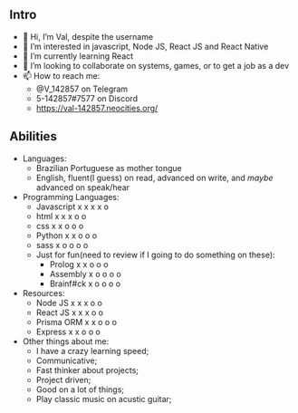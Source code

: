 ## Intro
- 👋 Hi, I’m Val, despite the username
- 👀 I’m interested in javascript, Node JS, React JS and React Native
- 🌱 I’m currently learning React
- 💞️ I’m looking to collaborate on systems, games, or to get a job as a dev
- 📫 How to reach me: 
  * @V_142857 on Telegram
  * 5-142857#7577 on Discord
  * https://val-142857.neocities.org/
## Abilities
  - Languages:
    - Brazilian Portuguese as mother tongue
    - English, fluent(I guess) on read, advanced on write, and _maybe_ advanced on speak/hear
  - Programming Languages:
    - Javascript  x x x x o
    - html        x x x o o
    - css         x x o o o
    - Python      x x o o o
    - sass        x o o o o
    - Just for fun(need to review if I going to do something on these):
      - Prolog    x x o o o
      - Assembly  x o o o o
      - Brainf#ck x o o o o
  - Resources:
    - Node JS     x x x o o
    - React JS    x x x o o
    - Prisma ORM  x x o o o
    - Express     x x o o o
  - Other things about me:
    - I have a crazy learning speed;
    - Communicative;
    - Fast thinker about projects;
    - Project driven;
    - Good on a lot of things;
    - Play classic music on acustic guitar;
